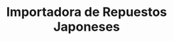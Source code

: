 ---
title: "Importadora de Repuestos Japoneses"
url: /san-pedro-sula/importadora-de-repuestos-japoneses/
shop: Autoteile
---